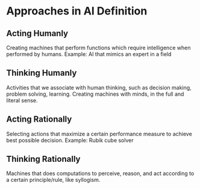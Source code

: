 # Approaches in AI Definition

## Acting Humanly
Creating machines that perform functions which require intelligence when performed by humans. 
Example: AI that mimics an expert in a field
## Thinking Humanly
Activities that we associate with human thinking, such as decision making, problem solving, learning. Creating machines with minds, in the full and literal sense.
## Acting Rationally
Selecting actions that maximize a certain performance measure to achieve best possible decision.
Example: Rubik cube solver
## Thinking Rationally
Machines that does computations to perceive, reason, and act according to a certain principle/rule, like syllogism.